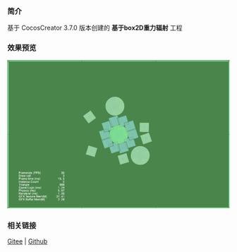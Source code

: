 ### 简介
基于 CocosCreator 3.7.0 版本创建的 **基于box2D重力辐射** 工程

### 效果预览
![image](../../../gif/202211/2022110302.gif)

### 相关链接
[Gitee](https://gitee.com/mirrors_cocos-creator/cocos-example-physics/tree/v3.x/2d/box2d/assets/cases/demo) | [Github](https://github.com/cocos/cocos-example-physics/tree/v3.x/2d/box2d/assets/cases/demo)